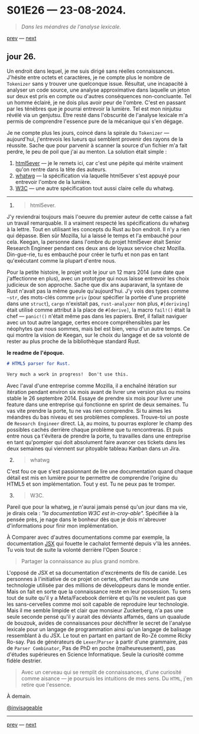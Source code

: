 # S01E26 — 23-08-2024.

> *Dans les méandres de l'analyse lexicale.*

[prev](S01E25-22-08-2024.md) — [next](S01E27-24-08-2024.md)

## jour 26.

Un endroit dans lequel, je me suis dirigé sans réelles connaissances. J'hésite entre octets et caractères, je ne compte plus le nombre de `Tokenizer` sans y trouver une quelconque issue. Résultat, une incapacité à analyser un code source, une analyse approximative dans laquelle un jeton sur deux est pris en compte ou d'autres conséquences non-concluante. Tel un homme éclairé, je ne dois plus avoir peur de l'ombre. C'est en passant par les ténèbres que je pourrai entrevoir la lumière. Tel est mon ninjutsu révélé via un genjutsu. Être resté dans l'obscurité de l'analyse lexicale m'a permis de comprendre l'essence pure de la mécanique qui s'en dégage.    

Je ne compte plus les jours, coincé dans la spirale du `Tokenizer` — aujourd'hui, j'entrevois les lueurs qui semblent provenir des rayons de la réussite. Sache que pour parvenir à scanner la source d'un fichier m'a fait perdre, le peu de poil que j'ai au menton. La solution était simple :   

1. [html5ever](https://github.com/servo/html5ever) — je le remets ici, car c'est une pépite qui mérite vraiment qu'on rentre dans la tête des auteurs.    
2. [whatwg](https://html.spec.whatwg.org) — la spécification via laquelle html5ever s'est appuyé pour entrevoir l'ombre de la lumière.  
2. [W3C](https://www.w3.org) — une autre spécification tout aussi claire celle du whatwg.   

---

1. > html5ever.

J'y reviendrai toujours mais l'oeuvre du premier auteur de cette caisse a fait un travail remarquable. Il a vraiment respecté les spécifications du whatwg à la lettre. Tout en utilisant les concepts du Rust au bon endroit. Il n'y a rien qui dépasse. Bien sûr Mozilla, lui a laissé le temps et l'a embauché pour cela. Keegan, la personne dans l'ombre du projet html5ever était Senior Research Engineer pendant ces deux ans de loyaux service chez Mozilla. Din-gue-rie, tu es embauché pour créer le turfu et non pas en tant qu'exécutant comme la plupart d'entre nous.    

Pour la petite histoire, le projet voit le jour un 12 mars 2014 (une date que j'affectionne en plus), avec un prototype qui nous laisse entrevoir les choix judicieux de son approche. Sache que dix ans auparavant, la syntaxe de Rust n'avait pas la même gueule qu'aujourd'hui. J'y vois des types comme `~str`, des mots-clés comme `priv` (pour spécifier la portée d'une propriété dans une `struct`), `cargo` n'existait pas, `rust-analyzer` non plus, `#[deriving]` était utilisé comme attribut à la place de `#[derive]`, la macro `fail!()` était la chef — `panic!()` n'était même pas dans les papiers. Bref, il fallait naviguer avec un tout autre langage, certes encore compréhensibles par les néophytes que nous sommes, mais bel est bien, venu d'un autre temps. Ce qui montre la vision de Keegan, sur le choix du langage et de sa volonté de rester au plus proche de la bibliothèque standard Rust.   

**le readme de l'époque.**

```md
# HTML5 parser for Rust.

Very much a work in progress!  Don't use this.
```

Avec l'aval d'une entreprise comme Mozilla, il a enchaîné itération sur itération pendant environ six mois avant de livrer une version plus ou moins stable le 26 septembre 2014. Essaye de prendre six mois pour livrer une feature dans une entreprise qui fonctionne en sprint de deux semaines. Tu vas vite prendre la porte, tu ne vas rien comprendre. Si tu aimes les méandres du bas niveau et ses problèmes complexes. Trouve-toi un poste de `Research Engineer` direct. Là, au moins, tu pourras explorer le champ des possibles cachés derrière chaque problème que tu rencontreras. Et puis entre nous ça t'évitera de prendre la porte, tu travailles dans une entreprise en tant qu'pompier qui doit absolument faire avancer ces tickets dans les deux semaines qui viennent sur pitoyable tableau Kanban dans un Jira.   

2. > whatwg

C'est fou ce que s'est passionnant de lire une documentation quand chaque détail est mis en lumière pour te permettre de comprendre l'origine du HTML5 et son implémentation. Tout y est. Tu ne peux pas te tromper.    

3. > W3C.

Pareil que pour la whatwg, je n'aurai jamais pensé qu'un jour dans ma vie, je dirais cela : *"la documentation W3C est in-croy-able".* Spécifiée à la pensée près, je nage dans le bonheur dès que je dois m'abreuver d'informations pour finir mon implémentation.   

À Comparer avec d'autres documentations comme par exemple, la documentation [JSX](https://facebook.github.io/jsx) qui fouette le cachalot fermenté depuis v'là les années. Tu vois tout de suite la volonté derrière l'Open Source :    

> Partager la connaissance au plus grand nombre.    

L'opposé de JSX et sa documentation d'excréments de fils de canidé. Les personnes à l'initiative de ce projet on certes, offert au monde une technologie utilisée par des millions de développeurs dans le monde entier. Mais on fait en sorte que la connaissance reste en leur possession. Tu sens tout de suite qu'il y a Meta/Facebook derrière et qu'ils ne veulent pas que les sans-cervelles comme moi soit capable de reproduire leur technologie. Mais il me semble limpide et clair que monsieur Zuckerberg, n'a pas une seule seconde pensé qu'il y aurait des déviants affamés, dans un quaalude de bouzouk, avides de connaissances pour déchiffrer le secret de l'analyse lexicale pour un langage de programmation ainsi qu'un langage de balisage ressemblant à du JSX. Le tout en partant en partant de Ro-Zé comme Ricky Ro-say. Pas de générateurs de `Lexer`/`Parser` à partir d'une grammaire, pas de `Parser Combinator`, Pas de PhD en poche (malheureusement), pas d'études supérieures en Science Informatique. Seule la curiosité comme fidèle destrier.    

> Avec un cerveau qui se remplit de connaissances, d'une curiosité comme aisance — je poursuis les intuitions de mes sens. Du `HTML`, j'en retire que l'essence.    

À demain.

[@invisageable](https://twitter.com/invisageable)   

---

[prev](S01E25-22-08-2024.md) — [next](S01E27-24-08-2024.md)   
